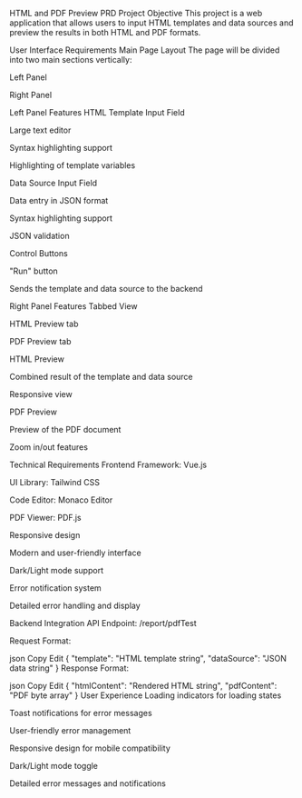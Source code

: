 HTML and PDF Preview PRD
Project Objective
This project is a web application that allows users to input HTML templates and data sources and preview the results in both HTML and PDF formats.

User Interface Requirements
Main Page Layout
The page will be divided into two main sections vertically:

Left Panel

Right Panel

Left Panel Features
HTML Template Input Field

Large text editor

Syntax highlighting support

Highlighting of template variables

Data Source Input Field

Data entry in JSON format

Syntax highlighting support

JSON validation

Control Buttons

"Run" button

Sends the template and data source to the backend

Right Panel Features
Tabbed View

HTML Preview tab

PDF Preview tab

HTML Preview

Combined result of the template and data source

Responsive view

PDF Preview

Preview of the PDF document

Zoom in/out features

Technical Requirements
Frontend Framework: Vue.js

UI Library: Tailwind CSS

Code Editor: Monaco Editor

PDF Viewer: PDF.js

Responsive design

Modern and user-friendly interface

Dark/Light mode support

Error notification system

Detailed error handling and display

Backend Integration
API Endpoint: /report/pdfTest

Request Format:

json
Copy
Edit
{
  "template": "HTML template string",
  "dataSource": "JSON data string"
}
Response Format:

json
Copy
Edit
{
  "htmlContent": "Rendered HTML string",
  "pdfContent": "PDF byte array"
}
User Experience
Loading indicators for loading states

Toast notifications for error messages

User-friendly error management

Responsive design for mobile compatibility

Dark/Light mode toggle

Detailed error messages and notifications

